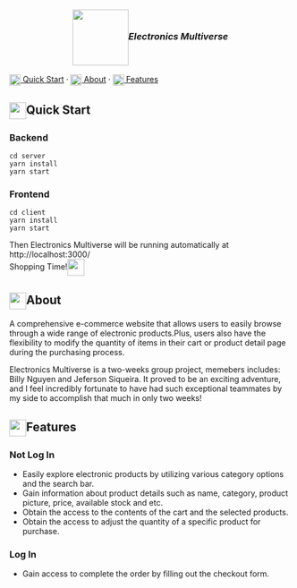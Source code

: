 ### <p align="center"><img height="100px" align="center" src="https://cdn.discordapp.com/attachments/899929905318486046/1110477371687059486/EM.png">_Electronics Multiverse_</p>

[<img height="20px" align="center" src="https://www.svgrepo.com/show/285449/cocktail.svg"> Quick Start](#quick-start) · [<img height="20px" align="center" src="https://www.svgrepo.com/show/368401/info-bubble.svg"> About](#about) · [<img height="20px" align="center" src="https://www.svgrepo.com/show/285406/champagne.svg"> Features](#features) 

## <img height="30px" align="center" src="https://www.svgrepo.com/show/285449/cocktail.svg">Quick Start
### Backend
```
cd server
yarn install
yarn start
```
### Frontend
```
cd client
yarn install
yarn start
```
Then Electronics Multiverse will be running automatically at <a herf="http://localhost:3000/">http://localhost:3000/</a><br/>
Shopping Time!<img height="30px" align="center" src="https://www.svgrepo.com/show/285397/cheers-alcohol.svg">

## <img height="30px" align="center" src="https://www.svgrepo.com/show/368401/info-bubble.svg">About
A comprehensive e-commerce website that allows users to easily browse through a wide range of electronic products.Plus, users also have the flexibility to modify the quantity of items in their cart or product detail page during the purchasing process.

Electronics Multiverse is a two-weeks group project, memebers includes: Billy Nguyen and Jeferson Siqueira. It proved to be an exciting adventure, and I feel incredibly fortunate to have had such exceptional teammates by my side to accomplish that much in only two weeks!

## <img height="30px" align="center" src="https://www.svgrepo.com/show/285406/champagne.svg">Features
### Not Log In
- Easily explore electronic products by utilizing various category options and the search bar.
- Gain information about product details such as name, category, product picture, price, available stock and etc.
- Obtain the access to the contents of the cart and the selected products.
- Obtain the access to adjust the quantity of a specific product for purchase.
### Log In
- Gain access to complete the order by filling out the checkout form.





